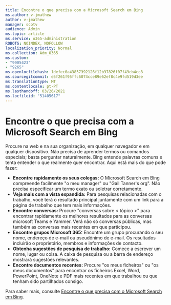 ```yaml
---
title: Encontre o que precisa com a Microsoft Search em Bing
ms.author: v-jmathew
author: v-jmathew
manager: scotv
audience: Admin
ms.topic: article
ms.service: o365-administration
ROBOTS: NOINDEX, NOFOLLOW
localization_priority: Normal
ms.collection: Adm_O365
ms.custom:
- "9005423"
- "9265"
ms.openlocfilehash: 1defec0a43857392126f12b37826f07f49cb4cc8
ms.sourcegitcommit: e5f261f95ffc6074cce89e62ef8c4e9fd519d3ee
ms.translationtype: MT
ms.contentlocale: pt-PT
ms.lasthandoff: 03/26/2021
ms.locfileid: "51405617"
---
```

# <a name="find-what-you-need-with-microsoft-search-in-bing"></a>Encontre o que precisa com a Microsoft Search em Bing

Procure na web e na sua organização, em qualquer navegador e em qualquer dispositivo. Não precisa de aprender termos ou comandos especiais; basta perguntar naturalmente. Bing entende palavras comuns e tenta entender o que realmente quer encontrar. Aqui está mais do que pode fazer:

- **Encontre rapidamente os seus colegas:** O Microsoft Search em Bing compreende facilmente "o meu manager" ou "Gail Tanner's org". Não precisa especificar um termo exato ou soletrar corretamente.
- **Veja mais com a vista expandida:** Para pesquisas relacionadas com o trabalho, você terá o resultado principal juntamente com um link para a página de trabalho que tem mais informações.
- **Encontre conversas:** Procure "conversas sobre < tópico >" para encontrar rapidamente os melhores resultados para as conversas microsoft Teams e Yammer. Verá não só conversas públicas, mas também as conversas mais recentes em que participou.
- **Encontre grupos Microsoft 365:** Encontre um grupo procurando o seu nome, endereço de e-mail ou pseudónimo de e-mail. Os resultados incluirão o proprietário, membros e informações de contacto.
- **Obtenha sugestões de pesquisa de trabalho:** Comece a escrever um nome, lugar ou coisa. A caixa de pesquisa ou a barra de endereço mostrará sugestões relevantes.
- **Encontre documentos recentes:** Procure "os meus ficheiros" ou "os meus documentos" para encontrar os ficheiros Excel, Word, PowerPoint, OneNote e PDF mais recentes em que trabalhou ou que tenham sido partilhados consigo.

Para saber mais, consulte [Encontre o que precisa com o Microsoft Search em Bing](https://go.microsoft.com/fwlink/?linkid=2149027).
